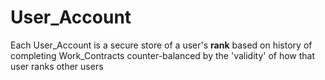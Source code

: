 # User_Account
Each User_Account is a secure store of a user's **rank** based on history of completing Work_Contracts counter-balanced by the 'validity' of how that user ranks other users

